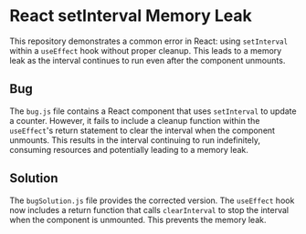 # React setInterval Memory Leak

This repository demonstrates a common error in React: using `setInterval` within a `useEffect` hook without proper cleanup. This leads to a memory leak as the interval continues to run even after the component unmounts.

## Bug
The `bug.js` file contains a React component that uses `setInterval` to update a counter.  However, it fails to include a cleanup function within the `useEffect`'s return statement to clear the interval when the component unmounts.  This results in the interval continuing to run indefinitely, consuming resources and potentially leading to a memory leak.

## Solution
The `bugSolution.js` file provides the corrected version. The `useEffect` hook now includes a return function that calls `clearInterval` to stop the interval when the component is unmounted. This prevents the memory leak.